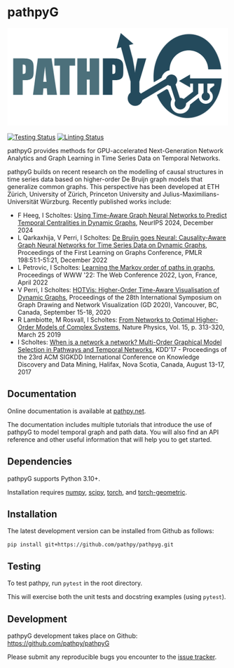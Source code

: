 [testing-image]: https://github.com/pathpy/pathpyG/actions/workflows/testing.yml/badge.svg
[testing-url]: https://github.com/pathpy/pathpyG/actions/workflows/testing.yml
[linting-image]: https://github.com/pathpy/pathpyG/actions/workflows/linting.yml/badge.svg
[linting-url]: https://github.com/pathpy/pathpyG/actions/workflows/linting.yml


pathpyG
=======

![image](docs/img/pathpy_logo_new.png)

[![Testing Status][testing-image]][testing-url]
[![Linting Status][linting-image]][linting-url]


pathpyG provides methods for GPU-accelerated Next-Generation Network Analytics and Graph Learning in Time Series Data on Temporal Networks.

pathpyG builds on recent research on the modelling of causal structures in time series data based on higher-order De Bruijn graph models that generalize common graphs. This perspective has been developed at ETH Zürich, University of Zürich, Princeton University and Julius-Maximilians-Universität Würzburg. Recently published works include: 

- F Heeg, I Scholtes: [Using Time-Aware Graph Neural Networks to Predict Temporal Centralities in Dynamic Graphs](https://arxiv.org/abs/2310.15865), NeurIPS 2024, December 2024
- L Qarkaxhija, V Perri, I Scholtes: [De Bruijn goes Neural: Causality-Aware Graph Neural Networks for Time Series Data on Dynamic Graphs](https://proceedings.mlr.press/v198/qarkaxhija22a.html), Proceedings of the First Learning on Graphs Conference, PMLR 198:51:1-51:21, December 2022
- L Petrovic, I Scholtes: [Learning the Markov order of paths in graphs](https://doi.org/10.1145/3485447.3512091), Proceedings of WWW '22: The Web Conference 2022, Lyon, France, April 2022
- V Perri, I Scholtes: [HOTVis: Higher-Order Time-Aware Visualisation of Dynamic Graphs](https://doi.org/10.1007/978-3-030-68766-3_8), Proceedings of the 28th International Symposium on Graph Drawing and Network Visualization (GD 2020), Vancouver, BC, Canada, September 15-18, 2020
- R Lambiotte, M Rosvall, I Scholtes: [From Networks to Optimal Higher-Order Models of Complex Systems](https://www.nature.com/articles/s41567-019-0459-y), Nature Physics, Vol. 15, p. 313-320, March 25 2019
- I Scholtes: [When is a network a network? Multi-Order Graphical Model Selection in Pathways and Temporal Networks](http://dl.acm.org/citation.cfm?id=3098145), KDD'17 - Proceedings of the 23rd ACM SIGKDD International Conference on Knowledge Discovery and Data Mining, Halifax, Nova Scotia, Canada, August 13-17, 2017


Documentation
-------------

Online documentation is available at [pathpy.net](https://www.pathpy.net).

The documentation includes multiple tutorials that introduce the use of pathpyG to model temporal graph and path data. You will also find an API reference and other useful information that will help you to get started.


Dependencies
------------

pathpyG supports Python 3.10+.

Installation requires [numpy](http://www.numpy.org/), [scipy](https://www.scipy.org/), [torch](hhttps://pytorch.org/), and [torch-geometric](https://pytorch-geometric.readthedocs.io/en/latest/).


Installation
------------

The latest development version can be installed from Github as follows:

    pip install git+https://github.com/pathpy/pathpyg.git


Testing
-------

To test pathpy, run `pytest` in the root directory.

This will exercise both the unit tests and docstring examples (using `pytest`).


Development
-----------

pathpyG development takes place on Github: https://github.com/pathpy/pathpyG

Please submit any reproducible bugs you encounter to the [issue tracker](https://github.com/pathpy/pathpyG/issues).
